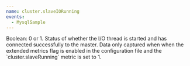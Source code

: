 ```yaml
---
name: cluster.slaveIORunning
events:
  - MysqlSample
---
```


Boolean: 0 or 1. Status of whether the I/O thread is started and has connected successfully to the master. Data only captured when when the extended metrics flag is enabled in the configuration file and the \`cluster.slaveRunning\` metric is set to 1.